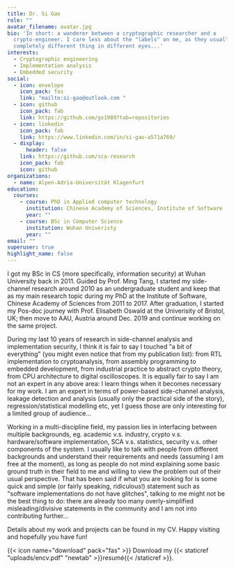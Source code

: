 ```yaml
---
title: Dr. Si Gao
role: ""
avatar_filename: avatar.jpg
bio: 'In short: a wanderer between a cryptographic researcher and a
  crypto-engineer. I care less about the "labels" on me, as they usually mean
  completely different thing in different eyes...'
interests:
  - Cryptographic engineering
  - Implementation analysis
  - Embedded security
social:
  - icon: envelope
    icon_pack: fas
    link: "mailto:si-gao@outlook.com "
  - icon: github
    icon_pack: fab
    link: https://github.com/gs1989?tab=repositories
  - icon: linkedin
    icon_pack: fab
    link: https://www.linkedin.com/in/si-gao-a571a769/
  - display:
      header: false
    link: https://github.com/sca-research
    icon_pack: fab
    icon: github
organizations:
  - name: Alpen-Adria-Universität Klagenfurt
education:
  courses:
    - course: PhD in Applied computer technology
      institution: Chinese Academy of Sciences, Institute of Software
      year: ""
    - course: BSc in Computer Science
      institution: Wuhan Univeristy
      year: ""
email: ""
superuser: true
highlight_name: false
---
```

I got my BSc in CS (more specifically, information security) at Wuhan University back in 2011. Guided by Prof. Ming Tang, I started my side-channel research around 2010 as an undergraduate student and keep that as my main research topic during my PhD at the Institute of Software, Chinese Academy of Sciences from 2011 to 2017. After graduation, I started my Pos-doc journey with Prof. Elisabeth Oswald at the Univerisity of Bristol, UK; then move to AAU, Austria around Dec. 2019 and continue working on the same project.

During my last 10 years of research in side-channel analysis and implementation security, I think it is fair to say I touched "a bit of everything" (you might even notice that from my publication list): from RTL implementation to cryptoanalysis, from assembly programming to embedded development, from industrial practice to abstract crypto theory, from CPU architecture to digital oscilloscopes. It is equally fair to say I am not an expert in any above area: I learn things when it becomes necessary for my work. I am an expert in terms of power-based side-channel analysis, leakage detection and analysis (usually only the practical side of the story), regression/statistical modelling etc, yet I guess those are only interesting for a limited group of audience...

Working in a multi-discipline field, my passion lies in interfacing between multiple backgrounds, eg.  academic v.s. industry, crypto v.s. hardware/software implementation, SCA v.s. statistics,  security v.s. other components of the system.  I usually like to talk with people from different backgrounds and understand their requirements and needs (assuming I am free at the moment), as long as people do not mind explaining some basic ground truth in their field to me and willing to view the problem out of their usual perspective. That has been said if what you are looking for is some quick and simple (or fairly speaking, ridiculous!) statement such as "software implementations do not have glitches", talking to me might not be the best thing to do: there are already too many overly-simplified misleading/divisive statements in the community and I am not into contributing further...

Details about my work and projects can be found in my CV. Happy visiting and hopefully you have fun!

{{< icon name="download" pack="fas" >}} Download my {{< staticref "uploads/encv.pdf" "newtab" >}}resumé{{< /staticref >}}.